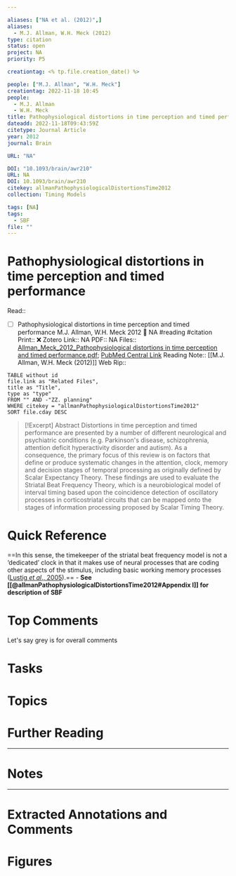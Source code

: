 ```yaml
---

aliases: ["NA et al. (2012)",]
aliases:
  - M.J. Allman, W.H. Meck (2012)
type: citation
status: open
project: NA
priority: P5

creationtag: <% tp.file.creation_date() %>

people: ["M.J. Allman", "W.H. Meck"]
creationtag: 2022-11-18 10:45
people:
  - M.J. Allman
  - W.H. Meck
title: Pathophysiological distortions in time perception and timed performance
dateadd: 2022-11-18T09:43:59Z
citetype: Journal Article
year: 2012
journal: Brain

URL: "NA"

DOI: "10.1093/brain/awr210"
URL: NA
DOI: 10.1093/brain/awr210
citekey: allmanPathophysiologicalDistortionsTime2012
collection: Timing Models

tags: [NA]
tags:
  - SBF
file: ""
---
```


# Pathophysiological distortions in time perception and timed performance
Read:: 
- [ ] Pathophysiological distortions in time perception and timed performance M.J. Allman, W.H. Meck 2012 🛫 NA #reading #citation
Print::  ❌
Zotero Link:: NA
PDF:: NA
Files:: [Allman_Meck_2012_Pathophysiological distortions in time perception and timed performance.pdf](file:////home/michaelt/Insync/m@tarlton.info/Google%20Drive/06.%20Zotero/storage/37YVBYX7/Allman_Meck_2012_Pathophysiological%20distortions%20in%20time%20perception%20and%20timed%20performance.pdf); [PubMed Central Link](file:///)
Reading Note:: [[M.J. Allman, W.H. Meck (2012)]]
Web Rip:: 

```dataview
TABLE without id
file.link as "Related Files",
title as "Title",
type as "type"
FROM "" AND -"ZZ. planning"
WHERE citekey = "allmanPathophysiologicalDistortionsTime2012" 
SORT file.cday DESC
```


> [!Excerpt] Abstract
> Distortions in time perception and timed performance are presented by a number of different neurological and psychiatric conditions (e.g. Parkinson's disease, schizophrenia, attention deficit hyperactivity disorder and autism). As a consequence, the primary focus of this review is on factors that define or produce systematic changes in the attention, clock, memory and decision stages of temporal processing as originally defined by Scalar Expectancy Theory. These findings are used to evaluate the Striatal Beat Frequency Theory, which is a neurobiological model of interval timing based upon the coincidence detection of oscillatory processes in corticostriatal circuits that can be mapped onto the stages of information processing proposed by Scalar Timing Theory.


# Quick Reference
==In this sense, the timekeeper of the striatal beat frequency model is not a ‘dedicated’ clock in that it makes use of neural processes that are coding other aspects of the stimulus, including basic working memory processes ([Lustig _et al_., 2005](https://www.ncbi.nlm.nih.gov/pmc/articles/PMC3491636/#awr210-B136)).== 
	- **See [[@allmanPathophysiologicalDistortionsTime2012#Appendix I]] for description of SBF**

# Top Comments

Let's say grey is for overall comments

# Tasks

# Topics


# Further Reading 
 

----
# Notes


----
# Extracted Annotations and Comments


# Figures